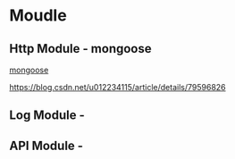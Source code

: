 # Moudle

## Http Module - mongoose

[mongoose](https://github.com/cesanta/mongoose)

<https://blog.csdn.net/u012234115/article/details/79596826>

## Log Module -

## API Module - 